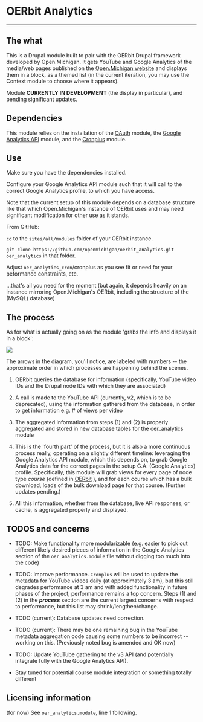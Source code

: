 # OERbit Analytics

---

## The what

This is a Drupal module built to pair with the OERbit Drupal framework developed by Open.Michigan. It gets YouTube and Google Analytics of the media/web pages published on the [Open.Michigan website](http://open.umich.edu) and displays them in a block, as a themed list (in the current iteration, you may use the Context module to choose where it appears).

Module **CURRENTLY IN DEVELOPMENT** (the display in particular), and pending significant updates.

## Dependencies

This module relies on the installation of the [OAuth](http://drupal.org/project/oauth) module, the [Google Analytics API](http://drupal.org/project/google_analytics_api) module, and the [Cronplus](http://drupal.org/project/cronplus) module.

## Use

Make sure you have the dependencies installed.

Configure your Google Analytics API module such that it will call to the correct Google Analytics profile, to which you have access.

Note that the current setup of this module depends on a database structure like that which Open.Michigan's instance of OERbit uses and may need significant modification for other use as it stands.

From GitHub:

```cd``` to the ```sites/all/modules``` folder of your OERbit instance.

```git clone https://github.com/openmichigan/oerbit_analytics.git oer_analytics``` in that folder.

Adjust ```oer_analytics_cron```/cronplus as you see fit or need for your peformance constraints, etc.


...that's all you need for the moment (but again, it depends heavily on an instance mirroring Open.Michigan's OERbit, including the structure of the (MySQL) database)


## The process

As for what is actually going on as the module 'grabs the info and displays it in a block': 

<img src="analytics_project_diagram_1.png" />

The arrows in the diagram, you'll notice, are labeled with numbers -- the approximate order in which processes are happening behind the scenes.

1) OERbit queries the database for information (specifically, YouTube video IDs and the Drupal node IDs with which they are associated)

2) A call is made to the YouTube API (currently, v2, which is to be deprecated), using the information gathered from the database, in order to get information e.g. # of views per video

3) The aggregated information from steps (1) and (2) is properly aggregated and stored in new database tables for the oer_analytics module

4) This is the 'fourth part' of the process, but it is also a more continuous process really, operating on a slightly different timeline: leveraging the Google Analytics API module, which this depends on, to grab Google Analytics data for the correct pages in the setup G.A. (Google Analytics) profile. Specifically, this module will grab views for every page of node type _course_ (defined in [OERbit](https://github.com/openmichigan/OERbit) ), and for each course which has a bulk download, loads of the bulk download page for that course. (Further updates pending.)

5) All this information, whether from the database, live API responses, or cache, is aggregated properly and displayed.

## TODOS and concerns

* TODO: Make functionality more modularizable (e.g. easier to pick out different likely desired pieces of information in the Google Analytics section of the ```oer_analytics.module``` file without digging too much into the code)

* TODO: Improve performance. ```Cronplus``` will be used to update the metadata for YouTube videos daily (at approximately 3 am), but this still degrades performance at 3 am and with added functionality in future phases of the project, performance remains a top concern.
Steps (1) and (2) in the **_process_** section are the current largest concerns with respect to performance, but this list may shrink/lengthen/change.

* TODO (current): Database updates need correction.

* TODO (current): There may be one remaining bug in the YouTube metadata aggregation code causing some numbers to be incorrect -- working on this. (Previously noted bug is amended and OK now)

* TODO: Update YouTube gathering to the v3 API (and potentially integrate fully with the Google Analytics API).

* Stay tuned for potential course module integration or something totally different

## Licensing information

(for now) See ```oer_analytics.module```, line 1 following.


